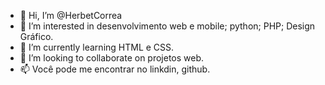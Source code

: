 - 👋 Hi, I’m @HerbetCorrea
- 👀 I’m interested in desenvolvimento web e mobile; python; PHP; Design Gráfico.
- 🌱 I’m currently learning HTML e CSS.
- 💞️ I’m looking to collaborate on projetos web.
- 📫 Você pode me encontrar no linkdin, github.

<!---
HerbetCorrea/HerbetCorrea is a ✨ special ✨ repository because its `README.md` (this file) appears on your GitHub profile.
You can click the Preview link to take a look at your changes.
--->

